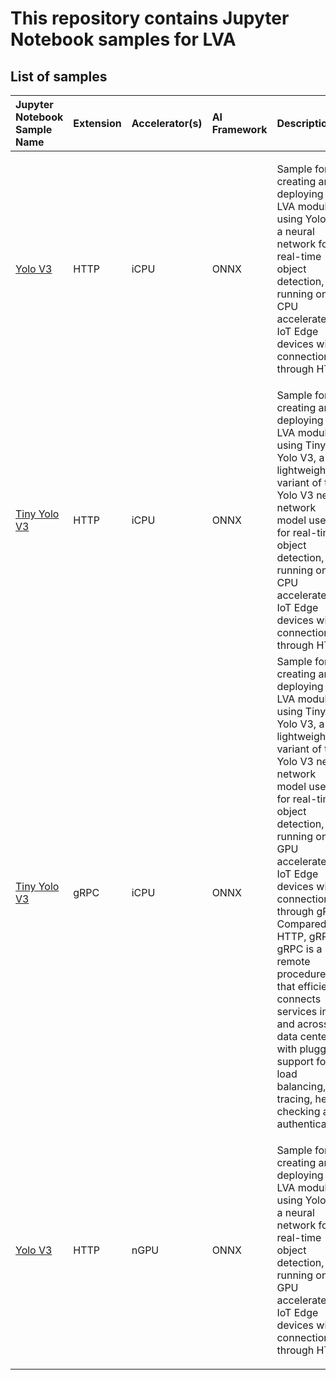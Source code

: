 # This repository contains Jupyter Notebook samples for LVA  

## List of samples

| Jupyter Notebook Sample Name                      | Extension | Accelerator(s)    | AI Framework  | Description   | Test Environment |
|:---------------------------------                 |:---       |:---               |:--------      |:---           |:---------------- |
| [Yolo V3](yolov3-icpu-onnx/readme.md)             | HTTP      | iCPU              | ONNX          |  Sample for creating and deploying an LVA module using Yolo V3, a neural network for real-time object detection, running on CPU accelerated IoT Edge devices with connection through HTTP. | <ul><li>[ ] Tested on Ubuntu 18.04 (CPU1, Python 3.6.2, Pip3)</li><li>[ ] Tested on MacOS (CPU2, Python 3.6.2, Pip3)</li></ul> |
| [Tiny Yolo V3](tinyyolov3-icpu-onnx/readme.md)    | HTTP      | iCPU              | ONNX          |  Sample for creating and deploying an LVA module using Tiny Yolo V3, a lightweight variant of the Yolo V3 neural network model used for real-time object detection, running on CPU accelerated IoT Edge devices with connection through HTTP. | <ul><li>[ ] Tested on Ubuntu 18.04 (CPU1, Python 3.6.2, Pip3)</li><li>[ ] Tested on MacOS (CPU2, Python 3.6.2, Pip3)</li></ul> |
| [Tiny Yolo V3](http://aka.ms/)                    | gRPC      | iCPU              | ONNX          |  Sample for creating and deploying an LVA module using Tiny Yolo V3, a lightweight variant of the Yolo V3 neural network model used for real-time object detection, running on GPU accelerated IoT Edge devices with connection through gRPC. Compared to HTTP, gRPC. gRPC is a remote procedure call that efficiently connects services in and across data centers with pluggable support for load balancing, tracing, health checking and authentication. | <ul><li>[ ] Tested on Ubuntu 18.04 (CPU1, Python 3.6.2, Pip3)</li><li>[ ] Tested on MacOS (CPU2, Python 3.6.2, Pip3)</li></ul> |
| [Yolo V3](yolov3-ngpu-onnx/readme.md)             | HTTP      | nGPU              | ONNX          | Sample for creating and deploying an LVA module using Yolo V3, a neural network for real-time object detection, running on GPU accelerated IoT Edge devices with connection through HTTP. | <ul><li>[ ] Tested on Ubuntu 18.04 (CPU1, Python 3.6.2, Pip3)</li><li>[ ] Tested on MacOS (CPU2, Python 3.6.2, Pip3)</li></ul> |
